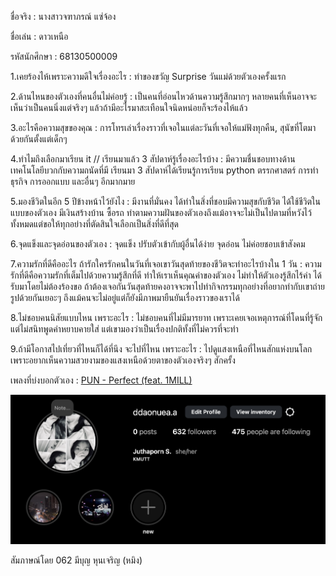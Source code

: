 ชื่อจริง : นางสาวจฑาภรณ์ แซ่จ้อง

ชื่อเล่น : ดาวเหนือ

รหัสนักศึกษา : 68130500009

1.เคยร้องไห้เพราะความดีใจเรื่องอะไร : ทำของขวัญ Surprise วันแม่ด้วยตัวเองครั้งแรก

2.ด้านไหนของตัวเองที่คนอื่นไม่ค่อยรู้ : เป็นคนที่อ่อนไหวด้านความรู้สึกมากๆ หลายคนที่เห็นอาจจะเห็นว่าเป็นคนนิ่งแต่จริงๆ แล้วถ้ามีอะไรมาสะเทือนใจนิดหน่อยก็จะร้องไห้แล้ว

3.อะไรคือความสุขของคุณ : การโทรเล่าเรื่องราวที่เจอในแต่ละวันที่เจอให้แม่ฟังทุกคืน, สุนัขที่โตมาด้วยกันตั้งแต่เด็กๆ

4.ทำไมถึงเลือกมาเรียน it // เรียนมาแล้ว 3 สัปดาห์รู้เรื่องอะไรบ้าง : มีความชื่นชอบทางด้านเทคโนโลยีบวกกับความถนัดที่มี เรียนมา 3 สัปดาห์ได้เรียนรู้การเรียน python ตรรกศาสตร์ การทำธุรกิจ การออกแบบ และอื่นๆ อีกมากมาย

5.มองชีวิตในอีก 5 ปีข้างหน้าไว้ยังไง : มีงานที่มั่นคง ได้ทำในสิ่งที่ชอบมีความสุขกับชีวิต ได้ใช้ชีวิตในแบบของตัวเอง มีเงินสร้างบ้าน ซื้อรถ ทำตามความฝันของตัวเองถึงแม้อาจจะไม่เป็นไปตามที่หวังไว้ทั้งหมดแต่ขอให้ทุกอย่างที่ตัดสินใจเลือกเป็นสิ่งที่ดีที่สุด

6.จุดแข็งและจุดอ่อนของตัวเอง : จุดแข็ง ปรับตัวเข้ากับผู้อื่นได้ง่าย จุดอ่อน ไม่ค่อยชอบเข้าสังคม

7.ความรักที่ดีคืออะไร ถ้ารักใครรักคนในวันที่เจอเขาวันสุดท้ายของชีวิตจะทำอะไรบ้างใน 1 วัน : ความรักที่ดีคือความรักที่เต็มไปด้วยความรู้สึกที่ดี ทำให้เราเห็นคุณค่าของตัวเอง ไม่ทำให้ตัวเองรู้สึกไร้ค่า ได้รับมาโดยไม่ต้องร้องขอ ถ้าต้องเจอกันวันสุดท้ายคงอาจจะพาไปทำกิจกรรมทุกอย่างที่อยากทำกับเขาถ่ายรูปด้วยกันเยอะๆ  ถึงแม้คนจะไม่อยู่แต่ก็ยังมีภาพมายืนยันเรื่องราวของเราได้

8.ไม่ชอบคนนิสัยแบบไหน เพราะอะไร : ไม่ชอบคนที่ไม่มีมารยาท เพราะเคยเจอเหตุการณ์ที่โดนที่รู้จักแต่ไม่สนิทพูดคำหยาบคายใส่ แต่เขามองว่าเป็นเรื่องปกติทั้งที่ไม่ควรที่จะทำ

9.ถ้ามีโอกาสไปเที่ยวที่ไหนก็ได้ที่นึง จะไปที่ไหน เพราะอะไร : ไปดูแสงเหนือที่ไหนสักแห่งบนโลก เพราะอยากเห็นความสวยงามของแสงเหนือด้วยตาของตัวเองจริงๆ สักครั้ง

เพลงที่บ่งบอกตัวเอง :
<a href="https://youtu.be/PCDYbzbYP4w?si=0WY0OW_i2Sc77GtN">PUN - Perfect (feat. 1MILL)</a>

<a href="https://www.instagram.com/ddaonuea.a/"><img src="./images/dao.png"></a>

สัมภาษณ์โดย 062 มีบุญ หุนเจริญ (หมิง)
